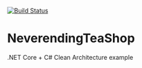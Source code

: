 [![Build Status](https://travis-ci.org/ddubson/NeverendingTeaShop.svg?branch=master)](https://travis-ci.org/ddubson/NeverendingTeaShop)
 
 # NeverendingTeaShop

.NET Core + C# Clean Architecture example